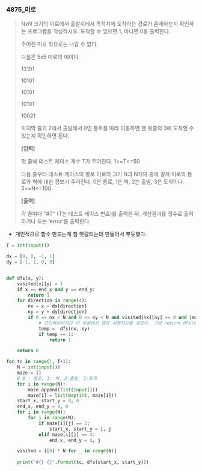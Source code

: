 ### 4875_미로

> NxN 크기의 미로에서 출발지에서 목적지에 도착하는 경로가 존재하는지 확인하는 프로그램을 작성하시오. 도착할 수 있으면 1, 아니면 0을 출력한다.
>
> 주어진 미로 밖으로는 나갈 수 없다.
>  
>
> 다음은 5x5 미로의 예이다.
>  
>
> 13101
>
> 10101
>
> 10101
>
> 10101
>
> 10021
>
>  
>
> 마지막 줄의 2에서 출발해서 0인 통로를 따라 이동하면 맨 윗줄의 3에 도착할 수 있는지 확인하면 된다.
>
>  
>  
>
> **[입력]**
>  
>
> 첫 줄에 테스트 케이스 개수 T가 주어진다. 1<=T<=50
>  
>
> 다음 줄부터 테스트 케이스의 별로 미로의 크기 N과 N개의 줄에 걸쳐 미로의 통로와 벽에 대한 정보가 주어진다. 0은 통로, 1은 벽, 2는 출발, 3은 도착이다. 5<=N<=100
>
>  
>
> **[출력]**
>  
>
> 각 줄마다 "#T" (T는 테스트 케이스 번호)를 출력한 뒤, 계산결과를 정수로 출력하거나 또는 ‘error’를 출력한다.



- 개인적으로 함수 만드는게 참 헷갈리는데 만들어서 뿌듯했다.

```python
T = int(input())

dx = [0, 0, -1, 1]
dy = [-1, 1, 0, 0]


def dfs(x, y):
    visited[x][y] = 1
    if x == end_x and y == end_y:
        return 1
    for direction in range(4):
        nx = x + dx[direction]
        ny = y + dy[direction]
        if 0 <= nx < N and 0 <= ny < N and visited[nx][ny] == 0 and (maze[nx][ny] == 0 or maze[nx][ny] == 3):
            # 간단해보이지만 이 부분에서 많은 시행착오를 겪었다. 그냥 return dfs(nx, ny)로 두면 출구에 도달하지 못하고 바로 return되기 때문에 값을 받는 변수를 따로 설정했다. 
            temp =  dfs(nx, ny)
            if temp == 1:
                return 1

    return 0

for tc in range(1, T+1):
    N = int(input())
    maze = []
    # 0 : 통로, 1: 벽, 2:출발, 3:도착
    for i in range(N):
        maze.append(list(input()))
        maze[i] = list(map(int, maze[i]))
    start_x, start_y = 0, 0
    end_x, end_y = 0, 0
    for i in range(N):
        for j in range(N):
            if maze[i][j] == 2:
                start_x, start_y = i, j
            elif maze[i][j] == 3:
                end_x, end_y = i, j

    visited = [[0] * N for _ in range(N)]
    
    print("#{} {}".format(tc, dfs(start_x, start_y)))
```

